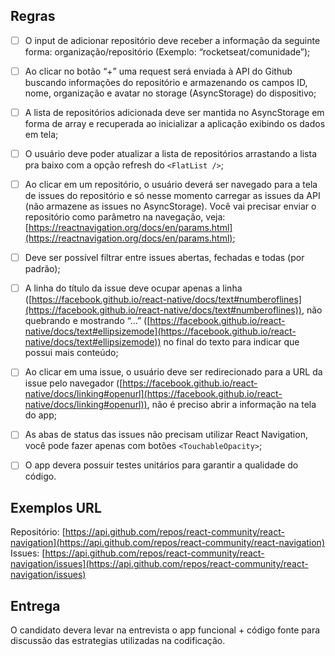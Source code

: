 ## Regras

 - [ ] O input de adicionar repositório deve receber a informação da
       seguinte forma: organização/repositório (Exemplo:
       “rocketseat/comunidade”);
 - [ ] Ao clicar no botão “+” uma request será enviada à API do Github
       buscando informações do repositório e armazenando os campos ID,
       nome, organização e avatar no storage (AsyncStorage) do
       dispositivo;
 - [ ] A lista de repositórios adicionada deve ser mantida no
       AsyncStorage em forma de array e recuperada ao inicializar a
       aplicação exibindo os dados em tela;
 - [ ] O usuário deve poder atualizar a lista de repositórios arrastando
       a lista pra baixo com a opção refresh do  `<FlatList />`;
 - [ ] Ao clicar em um repositório, o usuário deverá ser navegado para a
       tela de issues do repositório e só nesse momento carregar as
       issues da API (não armazene as issues no AsyncStorage). Você vai
       precisar enviar o repositório como parâmetro na navegação, veja: 
       [https://reactnavigation.org/docs/en/params.html](https://reactnavigation.org/docs/en/params.html);
       
 - [ ] Deve ser possível filtrar entre issues abertas, fechadas e todas
       (por padrão);
	
 - [ ] A linha do título da issue deve ocupar apenas a linha
       ([https://facebook.github.io/react-native/docs/text#numberoflines](https://facebook.github.io/react-native/docs/text#numberoflines)),
              não quebrando e mostrando “...” ([https://facebook.github.io/react-native/docs/text#ellipsizemode](https://facebook.github.io/react-native/docs/text#ellipsizemode))
       no final do texto para indicar que possui mais conteúdo;
       
 - [ ] Ao clicar em uma issue, o usuário deve ser redirecionado para a
       URL da issue pelo navegador
              ([https://facebook.github.io/react-native/docs/linking#openurl](https://facebook.github.io/react-native/docs/linking#openurl)),
              não é preciso abrir a informação na tela do app;
 - [ ] As abas de status das issues não precisam utilizar React
       Navigation, você pode fazer apenas com botões 
       `<TouchableOpacity>`;
	
 - [ ] O app devera possuir testes unitários para garantir a qualidade
       do código.

## [](https://github.com/fabriciopedreira/desafio-react-native#exemplos-url)Exemplos URL

Repositório:  [https://api.github.com/repos/react-community/react-navigation](https://api.github.com/repos/react-community/react-navigation)  Issues:  [https://api.github.com/repos/react-community/react-navigation/issues](https://api.github.com/repos/react-community/react-navigation/issues)

## [](https://github.com/fabriciopedreira/desafio-react-native#entrega)Entrega

O candidato devera levar na entrevista o app funcional + código fonte para discussão das estrategias utilizadas na codificação.

